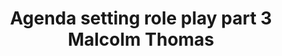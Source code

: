 ---
area: Communication Skills
category: 23 - Calgary Cambridge Workshop
title: Agenda setting role play part 3 Malcolm Thomas
description: Agenda setting role play part 3 Malcolm Thomas
audio: /assets/audio/23- Calgary Cambridge Workshop - 23 Agenda setting role play part 3 Malcolm Thomas - MQ.mp3
article: 
www: 
keywords: Calgary, Cambridge, Model
youtube: 
soundcloud: 
---